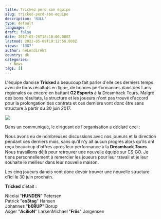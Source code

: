 ```yaml
---
title: Tricked perd son équipe
slug: tricked-perd-son-equipe
description: 'NULL'
type: default
language: fr
draft: false
date: 2017-05-26T18:10:00.000Z
lastmod: 2022-05-09T19:12:58.000Z
views: '1387'
author: neLendirekt
country: dk
categories:
  - News
tags: []
---
```

L'équipe danoise **Tricked** a beaucoup fait parler d'elle ces derniers temps avec de bons résultats en ligne, de bonnes performances dans des Lans régionales ou encore en battant **G2 Esports** à la Dreamhack Tours. Malgré ces bons résultats, la structure et les joueurs n'ont pas trouvé d'accord pour la prolongation des contrats et ces derniers vont donc être sans structure à partir du 30 juin 2017\.   
  
![](/storage/images/59286eae54d1d_trickedjpeg.jpeg)

Dans un communiqué, le dirigeant de l'organisation a déclaré ceci :

Nous avons eu de nombreuses discussions avec nos joueurs et la direction pendant ces derniers mois, sans qu'il n'y ait aucun progrès alors qu'ils ont reçu beaucoup d'offres après leur performance à la **Dreamhack Tours**. Nous travaillons déjà pour retrouver une nouvelle équipe sur CS:GO. Je tiens personnellement à remercier les joueurs pour leur travail et je leur souhaite le meilleur dans leur nouvelle maison. 

Les cinq joueurs danois vont donc devoir trouver une nouvelle structure d'ici le 30 juin prochain.

**Tricked** c'était :

Nicolai "**HUNDEN**" Petersen  
Patrick "**es3tag**" Hansen  
Johannes "**b0RUP**" Borup  
Asger "**AcilioN**" LarsenMichael "**Friis**" Jørgensen
